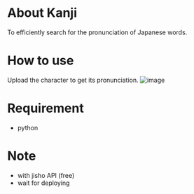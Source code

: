 # About Kanji
To efficiently search for the pronunciation of Japanese words.

# How to use
Upload the character to get its pronunciation.
![image](https://i.imgur.com/nmTqryZ.gif,"image")

# Requirement
- python

# Note
- with jisho API (free)
- wait for deploying